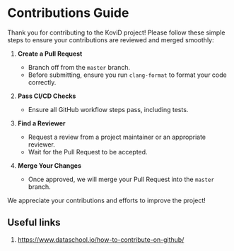 # Contributions Guide

Thank you for contributing to the KoviD project! Please follow these simple steps to ensure your contributions are reviewed and merged smoothly:

1. **Create a Pull Request**  
   - Branch off from the `master` branch.  
   - Before submitting, ensure you run `clang-format` to format your code correctly.  

2. **Pass CI/CD Checks**  
   - Ensure all GitHub workflow steps pass, including tests.

3. **Find a Reviewer**  
   - Request a review from a project maintainer or an appropriate reviewer.  
   - Wait for the Pull Request to be accepted.

4. **Merge Your Changes**  
   - Once approved, we will merge your Pull Request into the `master` branch.

We appreciate your contributions and efforts to improve the project!

## Useful links

1. https://www.dataschool.io/how-to-contribute-on-github/
